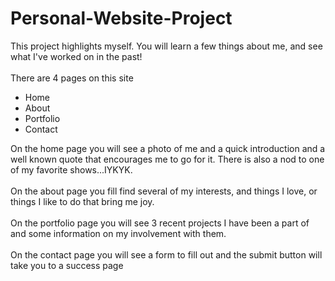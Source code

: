 # Personal-Website-Project
<body>
  <div>This project highlights myself. You will learn a few things about me, and see what I've worked on in the past!</div>
  <br>
  <div>
    There are 4 pages on this site
      <ul>
        <li>Home</li>
        <li>About</li>
        <li>Portfolio</li>
        <li>Contact</li>
  </div>
  <div>On the home page you will see a photo of me and a quick introduction and a well known quote that encourages me to go for it. There is also a nod to one of my favorite shows...IYKYK.</div>
  <br>
  <div>On the about page you fill find several of my interests, and things I love, or things I like to do that bring me joy.</div>
  <br>
  <div>On the portfolio page you will see 3 recent projects I have been a part of and some information on my involvement with them.</div>
  <br>
  <div>On the contact page you will see a form to fill out and the submit button will take you to a success page</div>
</body>
